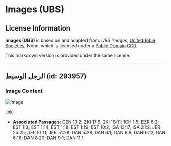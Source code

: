 # Images (UBS)

## License Information

**Images (UBS)** is based on and adapted from: _UBS Images_, [United Bible Societies](https://unitedbiblesocieties.org/), None, which is licensed under a [Public Domain CC0](https://creativecommons.org/public-domain/cc0/).

This markdown version is provided under the same license.



--------------------------------

## الرجل الوسيط (id: 293957)

### Image Content

![Image](https://cdn.aquifer.bible/aquifer-content/resources/Media/WEB-0626_median_man.jpg)

[link](https://cdn.aquifer.bible/aquifer-content/resources/Media/WEB-0626_median_man.jpg)

* **Associated Passages:** GEN 10:2; 2KI 17:6; 2KI 18:11; 1CH 1:5; EZR 6:2; EST 1:3; EST 1:14; EST 1:18; EST 1:19; EST 10:2; ISA 13:17; ISA 21:2; JER 25:25; JER 51:11; JER 51:28; DAN 5:28; DAN 6:1; DAN 6:9; DAN 6:13; DAN 6:16; DAN 8:20; DAN 9:1; DAN 11:1

